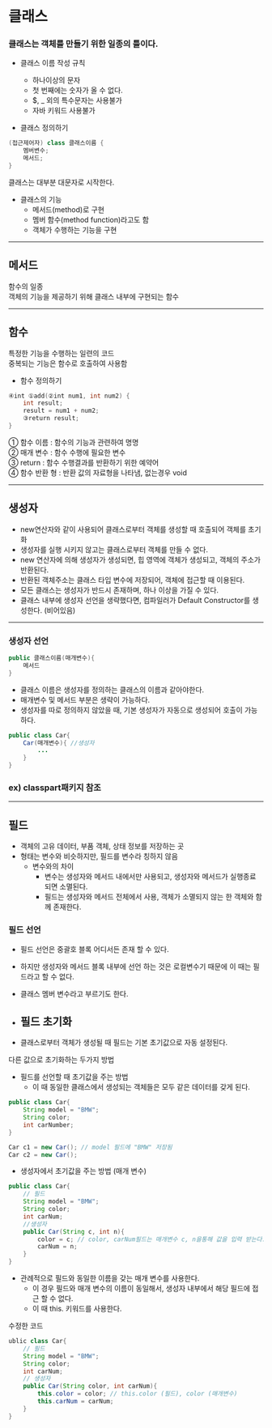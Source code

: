 # 클래스   

### 클래스는 객체를 만들기 위한 일종의 틀이다.

* 클래스 이름 작성 규칙
    * 하나이상의 문자
    * 첫 번째에는 숫자가 올 수 없다.
    * $, _  외의 특수문자는 사용불가
    * 자바 키워드 사용불가   
    


* 클래스 정의하기   

~~~java
(접근제어자) class 클래스이름 {
    멤버변수;
    메서드;
}
~~~   

클래스는 대부분 대문자로 시작한다.   

* 클래스의 기능   
    * 메서드(method)로 구현
    * 멤버 함수(method function)라고도 함
    * 객체가 수행하는 기능을 구현   

___

## 메서드    
함수의 일종   
객체의 기능을 제공하기 위해 클래스 내부에 구현되는 함수   

___

## 함수   
특정한 기능을 수행하는 일련의 코드   
중복되는 기능은 함수로 호출하여 사용함   

* 함수 정의하기   

~~~java
④int ①add(②int num1, int num2) {
    int result;
    result = num1 + num2;
    ③return result;
}
~~~   

① 함수 이름 : 함수의 기능과 관련하여 명명    
② 매개 변수 : 함수 수행에 필요한 변수   
③ return : 함수 수행결과를 반환하기 위한 예약어   
④ 함수 반환 형 : 반환 값의 자료형을 나타냄, 없는경우 void

___   

## 생성자   

* new연산자와 같이 사용되어 클래스로부터 객체를 생성할 때 호출되어 객체를 초기화   
* 생성자를 실행 시키지 않고는 클래스로부터 객체를 만들 수 없다.   
* new 연산자에 의해 생성자가 생성되면, 힙 영역에 객체가 생성되고, 객체의 주소가 반환된다.   
* 반환된 객체주소는 클래스 타입 변수에 저장되어, 객체에 접근할 때 이용된다.   
* 모든 클래스는 생성자가 반드시 존재하며, 하나 이상을 가질 수 있다.   
* 클래스 내부에 생성자 선언을 생략했다면, 컴파일러가 Default Constructor를 생성한다. (비어있음)   

___

### 생성자 선언   

~~~java
public 클래스이름(매개변수){
    메서드
}
~~~   

* 클래스 이름은 생성자를 정의하는 클래스의 이름과 같아야한다.   
* 매개변수 및 메서드 부분은 생략이 가능하다.   
* 생성자를 따로 정의하지 않았을 때, 기본 생성자가 자동으로 생성되어 호출이 가능하다.   

~~~java
public class Car{
    Car(매개변수){ //생성자   
        ...
    }
}
~~~   

### ex) classpart패키지 참조   

___

## 필드   

* 객체의 고유 데이터, 부품 객체, 상태 정보를 저장하는 곳
* 형태는 변수와 비슷하지만, 필드를 변수라 칭하지 않음
    * 변수와의 차이
        * 변수는 생성자와 메서드 내에서만 사용되고, 생성자와 메서드가 실행종료 되면 소멸된다.
        * 필드는 생성자와 메서드 전체에서 사용, 객체가 소멸되지 않는 한 객체와 함께 존재한다.   

### 필드 선언   

* 필드 선언은 중괄호 블록 어디서든 존재 할 수 있다.   
* 하지만 생성자와 메서드 블록 내부에 선언 하는 것은 로컬변수기 때문에 
이 때는 필드라고 할 수 없다. 
* 클래스 멤버 변수라고 부르기도 한다.



*  ## 필드 초기화   

* 클래스로부터 객체가 생성될 때 필드는 기본 초기값으로 자동 설정된다.   

다른 값으로 초기화하는 두가지 방법

* 필드를 선언할 때 초기값을 주는 방법
    * 이 때 동일한 클래스에서 생성되는 객체들은 모두 같은 데이터를 갖게 된다.

~~~java
public class Car{
    String model = "BMW";
    String color;
    int carNumber;
}

Car c1 = new Car(); // model 필드에 "BMW" 저장됨
Car c2 = new Car();
~~~ 

* 생성자에서 초기값을 주는 방법 (매개 변수)

~~~java
public class Car{
    // 필드
    String model = "BMW";
    String color;
    int carNum;
    //생성자
    public Car(String c, int n){
        color = c; // color, carNum필드는 매개변수 c, n을통해 값을 입력 받는다.
        carNum = n;
    }
}
~~~

* 관례적으로 필드와 동일한 이름을 갖는 매개 변수를 사용한다.
    * 이 경우 필드와 매개 변수의 이름이 동일해서, 생성자 내부에서 해당 필드에 접근 할 수 없다.
    * 이 때 this. 키워드를 사용한다.   

수정한 코드

~~~java
ublic class Car{
    // 필드
    String model = "BMW";
    String color;
    int carNum;
    // 생성자
    public Car(String color, int carNum){
        this.color = color; // this.color (필드), color (매개변수)
        this.carNum = carNum;
    }
}

